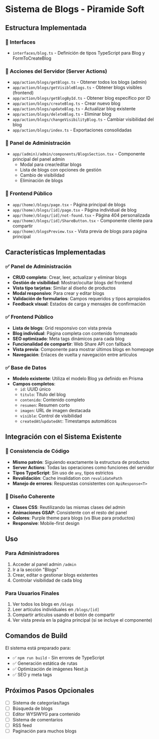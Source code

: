 # Sistema de Blogs - Piramide Soft

## Estructura Implementada

### 📁 Interfaces
- `interfaces/blog.ts` - Definición de tipos TypeScript para Blog y FormToCreateBlog

### 📁 Acciones del Servidor (Server Actions)
- `app/action/blogs/getBlogs.ts` - Obtener todos los blogs (admin)
- `app/action/blogs/getVisibleBlogs.ts` - Obtener blogs visibles (frontend)
- `app/action/blogs/getBlogById.ts` - Obtener blog específico por ID
- `app/action/blogs/createBlog.ts` - Crear nuevo blog
- `app/action/blogs/updateBlog.ts` - Actualizar blog existente
- `app/action/blogs/deleteBlog.ts` - Eliminar blog
- `app/action/blogs/changeVisibilityBlog.ts` - Cambiar visibilidad del blog
- `app/action/blogs/index.ts` - Exportaciones consolidadas

### 📁 Panel de Administración
- `app/(admin)/admin/components/BlogsSection.tsx` - Componente principal del panel admin
  - Modal para crear/editar blogs
  - Lista de blogs con opciones de gestión
  - Cambio de visibilidad
  - Eliminación de blogs

### 📁 Frontend Público
- `app/(home)/blogs/page.tsx` - Página principal de blogs
- `app/(home)/blogs/[id]/page.tsx` - Página individual de blog
- `app/(home)/blogs/[id]/not-found.tsx` - Página 404 personalizada
- `app/(home)/blogs/[id]/ShareButton.tsx` - Componente cliente para compartir
- `app/(home)/blogsPreview.tsx` - Vista previa de blogs para página principal

## Características Implementadas

### ✅ Panel de Administración
- **CRUD completo**: Crear, leer, actualizar y eliminar blogs
- **Gestión de visibilidad**: Mostrar/ocultar blogs del frontend
- **Vista tipo tarjetas**: Similar al diseño de productos
- **Modal responsivo**: Para crear y editar blogs
- **Validación de formularios**: Campos requeridos y tipos apropiados
- **Feedback visual**: Estados de carga y mensajes de confirmación

### ✅ Frontend Público
- **Lista de blogs**: Grid responsivo con vista previa
- **Blog individual**: Página completa con contenido formateado
- **SEO optimizado**: Meta tags dinámicos para cada blog
- **Funcionalidad de compartir**: Web Share API con fallback
- **Vista previa**: Componente para mostrar últimos blogs en homepage
- **Navegación**: Enlaces de vuelta y navegación entre artículos

### ✅ Base de Datos
- **Modelo existente**: Utiliza el modelo Blog ya definido en Prisma
- **Campos completos**:
  - `id`: UUID único
  - `titulo`: Título del blog
  - `contenido`: Contenido completo
  - `resumen`: Resumen corto
  - `imagen`: URL de imagen destacada
  - `visible`: Control de visibilidad
  - `createdAt`/`updatedAt`: Timestamps automáticos

## Integración con el Sistema Existente

### 🔄 Consistencia de Código
- **Mismo patrón**: Siguiendo exactamente la estructura de productos
- **Server Actions**: Todas las operaciones como funciones del servidor
- **Tipos TypeScript**: Sin uso de `any`, tipos estrictos
- **Revalidación**: Cache invalidation con `revalidatePath`
- **Manejo de errores**: Respuestas consistentes con `ApiResponse<T>`

### 🎨 Diseño Coherente
- **Clases CSS**: Reutilizando las mismas clases del admin
- **Animaciones GSAP**: Consistente con el resto del panel
- **Colores**: Purple theme para blogs (vs Blue para productos)
- **Responsive**: Mobile-first design

## Uso

### Para Administradores
1. Acceder al panel admin `/admin`
2. Ir a la sección "Blogs"
3. Crear, editar o gestionar blogs existentes
4. Controlar visibilidad de cada blog

### Para Usuarios Finales
1. Ver todos los blogs en `/blogs`
2. Leer artículos individuales en `/blogs/[id]`
3. Compartir artículos usando el botón de compartir
4. Ver vista previa en la página principal (si se incluye el componente)

## Comandos de Build
El sistema está preparado para:
- ✅ `npm run build` - Sin errores de TypeScript
- ✅ Generación estática de rutas
- ✅ Optimización de imágenes Next.js
- ✅ SEO y meta tags

## Próximos Pasos Opcionales
- [ ] Sistema de categorías/tags
- [ ] Búsqueda de blogs
- [ ] Editor WYSIWYG para contenido
- [ ] Sistema de comentarios
- [ ] RSS feed
- [ ] Paginación para muchos blogs
